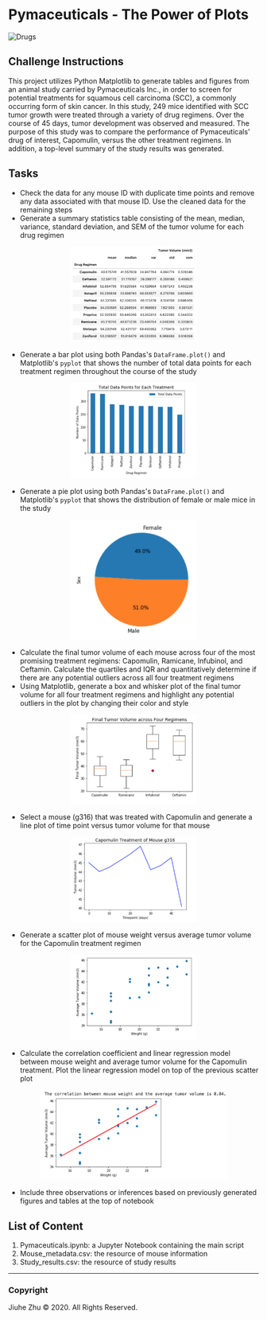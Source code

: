# Pymaceuticals - The Power of Plots
![Drugs](https://geomarketing.com/wp-content/uploads/2016/12/How-Pharma-Brands-Are-Using-Location-To-Target-Consumers.jpg)
## Challenge Instructions
This project utilizes Python Matplotlib to generate tables and figures from an animal study carried by Pymaceuticals Inc., in order to screen for potential treatments for squamous cell carcinoma (SCC), a commonly occurring form of skin cancer. In this study, 249 mice identified with SCC tumor growth were treated through a variety of drug regimens. Over the course of 45 days, tumor development was observed and measured. The purpose of this study was to compare the performance of Pymaceuticals' drug of interest, Capomulin, versus the other treatment regimens. In addition, a top-level summary of the study results was generated.

## Tasks
- Check the data for any mouse ID with duplicate time points and remove any data associated with that mouse ID. Use the cleaned data for the remaining steps
- Generate a summary statistics table consisting of the mean, median, variance, standard deviation, and SEM of the tumor volume for each drug regimen
<p align="center">
  <img src="https://github.com/Jiuhe2020/matplotlib-challenge/blob/master/images/Summary_Table.png" height="50%" width="50%">
</p>

- Generate a bar plot using both Pandas's `DataFrame.plot()` and Matplotlib's `pyplot` that shows the number of total data points for each treatment regimen throughout the course of the study
<p align="center">
  <img src="https://github.com/Jiuhe2020/matplotlib-challenge/blob/master/images/Total_Data_Points.png" height="50%" width="50%">
</p>

- Generate a pie plot using both Pandas's `DataFrame.plot()` and Matplotlib's `pyplot` that shows the distribution of female or male mice in the study
<p align="center">
  <img src="https://github.com/Jiuhe2020/matplotlib-challenge/blob/master/images/Distribution.png" height="50%" width="50%">
</p>

- Calculate the final tumor volume of each mouse across four of the most promising treatment regimens: Capomulin, Ramicane, Infubinol, and Ceftamin. Calculate the quartiles and IQR and quantitatively determine if there are any potential outliers across all four treatment regimens
- Using Matplotlib, generate a box and whisker plot of the final tumor volume for all four treatment regimens and highlight any potential outliers in the plot by changing their color and style
<p align="center">
  <img src="https://github.com/Jiuhe2020/matplotlib-challenge/blob/master/images/Final_Tumor_Volume.png" height="50%" width="50%">
</p>

- Select a mouse (g316) that was treated with Capomulin and generate a line plot of time point versus tumor volume for that mouse
<p align="center">
  <img src="https://github.com/Jiuhe2020/matplotlib-challenge/blob/master/images/Capomulin_g316.png" height="50%" width="50%">
</p>

- Generate a scatter plot of mouse weight versus average tumor volume for the Capomulin treatment regimen
<p align="center">
  <img src="https://github.com/Jiuhe2020/matplotlib-challenge/blob/master/images/Weight_Tumor.png" height="50%" width="50%">
</p>

- Calculate the correlation coefficient and linear regression model between mouse weight and average tumor volume for the Capomulin treatment. Plot the linear regression model on top of the previous scatter plot
<p align="center">
  <img src="https://github.com/Jiuhe2020/matplotlib-challenge/blob/master/images/Linear_Regression.png" height="75%" width="75%">
</p>

- Include three observations or inferences based on previously generated figures and tables at the top of notebook

## List of Content
1. Pymaceuticals.ipynb: a Jupyter Notebook containing the main script
2. Mouse_metadata.csv: the resource of mouse information
3. Study_results.csv: the resource of study results

---
### Copyright
Jiuhe Zhu © 2020. All Rights Reserved.
